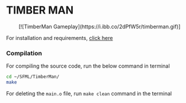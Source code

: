 # TIMBER MAN
<p align = "center">
	[![TimberMan Gameplay](https://i.ibb.co/2dPfW5r/timberman.gif)]
</p>

For installation and requirements, [click here][1]

### Compilation
For compiling the source code, run the below command in terminal

```bash
cd ~/SFML/TimberMan/
make
```

For deleting the `main.o` file, run `make clean` command in the terminal

[1]: https://github.com/chauhan739/SFML#requirements
